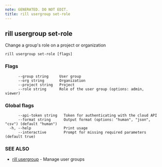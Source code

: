 ```yaml
---
note: GENERATED. DO NOT EDIT.
title: rill usergroup set-role
---
```

## rill usergroup set-role

Change a group's role on a project or organization

```
rill usergroup set-role [flags]
```

### Flags

```
      --group string     User group
      --org string       Organization
      --project string   Project
      --role string      Role of the user group (options: admin, viewer)
```

### Global flags

```
      --api-token string   Token for authenticating with the cloud API
      --format string      Output format (options: "human", "json", "csv") (default "human")
  -h, --help               Print usage
      --interactive        Prompt for missing required parameters (default true)
```

### SEE ALSO

* [rill usergroup](usergroup.md)	 - Manage user groups

